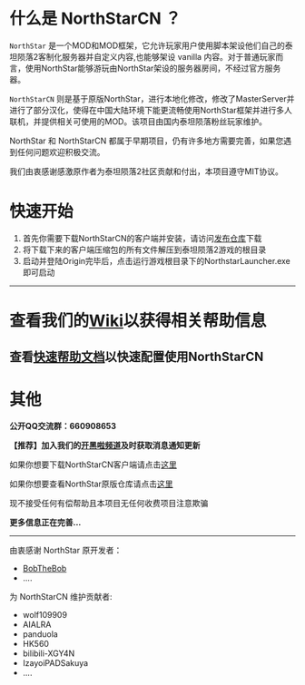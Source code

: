 <!--
 * @Author: HK560
 * @Date: 2021-12-25 12:06:39
 * @LastEditTime: 2021-12-25 18:08:08
 * @LastEditors: HK560
 * @Description: 
 * @FilePath: \NorthStarCN_WIKI\README.md
 * My Blog: https://blog.hk560.top
-->
# 什么是 NorthStarCN ？ 
`NorthStar` 是一个MOD和MOD框架，它允许玩家用户使用脚本架设他们自己的泰坦陨落2客制化服务器并自定义内容,也能够架设 vanilla 内容。对于普通玩家而言，使用NorthStar能够游玩由NorthStar架设的服务器房间，不经过官方服务器。

`NorthStarCN` 则是基于原版NorthStar，进行本地化修改，修改了MasterServer并进行了部分汉化，使得在中国大陆环境下能更流畅使用NorthStar框架并进行多人联机，并提供相关可使用的MOD。该项目由国内泰坦陨落粉丝玩家维护。

NorthStar 和 NorthStarCN 都属于早期项目，仍有许多地方需要完善，如果您遇到任何问题欢迎积极交流。

我们由衷感谢感激原作者为泰坦陨落2社区贡献和付出，本项目遵守MIT协议。

# 快速开始
1. 首先你需要下载NorthStarCN的客户端并安装，请访问[发布仓库](https://github.com/R2NorthstarCN/R2NorthstarCN_Launcher)下载
2. 将下载下来的客户端压缩包的所有文件解压到泰坦陨落2游戏的根目录
3. 启动并登陆Origin完毕后，点击运行游戏根目录下的NorthstarLauncher.exe即可启动
----
# 查看我们的[Wiki](https://github.com/R2NorthstarCN/NorthStarCN_WIKI/wiki)以获得相关帮助信息
## 查看[快速帮助文档](https://github.com/R2NorthstarCN/NorthStarCN_WIKI/wiki/%E5%BF%AB%E9%80%9F%E5%B8%AE%E5%8A%A9%E6%96%87%E6%A1%A3)以快速配置使用NorthStarCN

# 其他
**公开QQ交流群：660908653**

**【推荐】加入我们的[开黑啦频道](https://kaihei.co/dzQJoM)及时获取消息通知更新**

如果你想要下载NorthStarCN客户端请点击[这里](https://github.com/R2NorthstarCN/R2NorthstarCN_Launcher/releases)

如果你想要查看NorthStar原版仓库请点击[这里](https://github.com/R2Northstar/Northstar)

现不接受任何有偿帮助且本项目无任何收费项目注意欺骗

**更多信息正在完善...**

-----

由衷感谢 NorthStar 原开发者：
- [BobTheBob](https://github.com/BobTheBob9)
- ....
  
为 NorthStarCN 维护贡献者:
- wolf109909
- AIALRA
- panduola
- HK560 
- bilibili-XGY4N
- IzayoiPADSakuya
- ....
